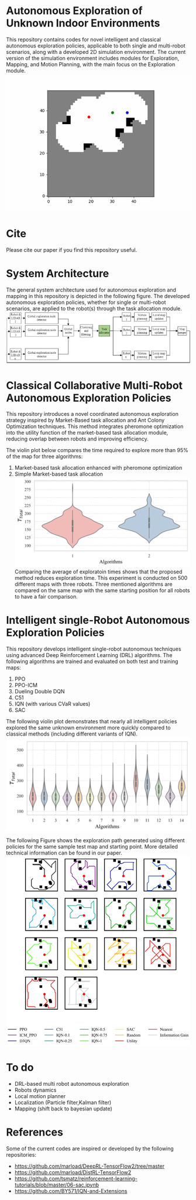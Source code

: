 # Autonomous Exploration of Unknown Indoor Environments 
This repository contains codes for novel intelligent and classical autonomous exploration policies, applicable to both single and multi-robot scenarios, along with a developed 2D simulation environment. The current version of the simulation environment includes modules for Exploration, Mapping, and Motion Planning, with the main focus on the Exploration module.<br />
![Autonomous Exploration Animation](images/Animation_3_Nonlearning_Exploration.gif)
# Cite 
Please cite our paper if you find this repository useful. 
# System Architecture 
The general system architecture used for autonomous exploration and mapping in this repository is depicted in the following figure. The developed autonomous exploration policies, whether for single or multi-robot scenarios, are applied to the robot(s) through the task allocation module.
![System Architecture](images/SysArch.png)
# Classical Collaborative Multi-Robot Autonomous Exploration Policies
This repository introduces a novel coordinated autonomous exploration strategy inspired by Market-Based task allocation and Ant Colony Optimization techniques. This method integrates pheromone optimization into the utility function of the market-based task allocation module, reducing overlap between robots and improving efficiency.

The violin plot below compares the time required to explore more than 95% of the map for three algorithms:

1. Market-based task allocation enhanced with pheromone optimization
2. Simple Market-based task allocation
![Nonlearning Violin](images/NonLearning_Violin.png)
Comparing the average of exploratoin times shows that the proposed method reduces exploration time. This experiment is conducted on 500 different maps with three robots. Three mentioned algorithms are compared on the same map with the same starting position for all robots to have a fair comparison. 

# Intelligent single-Robot Autonomous Exploration Policies
This repository develops intelligent single-robot autonomous techniques using advanced Deep Reinforcement Learning (DRL) algorithms. The following algorithms are trained and evaluated on both test and training maps:

1. PPO
2. PPO-ICM
3. Dueling Double DQN
4. C51
5. IQN (with various CVaR values)
6. SAC

The following violin plot demonstrates that nearly all intelligent policies explored the same unknown environment more quickly compared to classical methods (including different variants of IQN). 
![DRL Violin Plot](images/RL_Violin.png)

The following Figure shows the exploration path generated using different policies for the same sample test map and starting
point. More detailed technical information can be found in our paper.
![Sample Trajectories](images/RL_Sample_Trajectory.png)



# To do 
- DRL-based multi robot autonomous exploration 
- Robots dynamics 
- Local motion planner 
- Localization (Particle filter,Kalman filter)
- Mapping (shift back to bayesian update)
# References
Some of the current codes are inspired or developed by the following repositories: 
- https://github.com/marload/DeepRL-TensorFlow2/tree/master
- https://github.com/marload/DistRL-TensorFlow2
- https://github.com/tsmatz/reinforcement-learning-tutorials/blob/master/06-sac.ipynb
- https://github.com/BY571/IQN-and-Extensions



